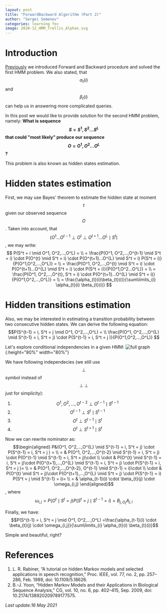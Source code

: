 ```yaml
---
layout: post
title: "ForwardBackward Algorithm (Part 2)"
author: "Sergei Semenov"
categories: learning fec
image: 2020-12_HMM_Trellis_Alphas.svg
---
```


# Introduction
[Previously](https://simonrus.github.io/about/learning/fec/ForwardBackward-Algorithm_p1.html) we introduced Forward and Backward procedure and solved the first HMM problem. We also stated, that $$\alpha_t(i)$$ and $$\beta_t(i)$$ can help us in answering more complicated queries. 

In this post we would like to provide solution for the second HMM problem, namely: __What is sequence $$S = {S^1},{S^2}...{S^L}$$ that could "most likely" produce our sequence $$O = {O^1},{O^2}...{O^L}$$?__ 

This problem is also known as hidden states estimation.

# Hidden states estimation
First, we may use Bayes' theorem to estimate the hidden state at moment $$t$$ given our observed sequence $$O$$. Taken into account, that $$(O^1...O^{t-1} \perp O^{t} \perp O^{t+1}...O^{L} \mid S^{t})$$, we may write:
$$
P(S^t = i \mid O^1, O^2,...,O^L) = \\
= \frac{P(O^1, O^2,...,O^{t-1} \mid S^t = i) \cdot P(O^{t} \mid S^t = i) \cdot P(O^{t+1}...O^{L} \mid S^t = i) P(S^t = i)}{P(O^1,O^2,...,O^L)} = \\
= \frac{P(O^1, O^2,...,O^{t} \mid S^t = i) \cdot P(O^{t+1}...O^{L} \mid S^t = i) \cdot P(S^t = i)}{P(O^1,O^2...O^L)} = \\
= \frac{P(O^1, O^2,...,O^{t}, S^t = i) \cdot P(O^{t+1}...O^{L} \mid S^t = i)}{P(O^1,O^2,...,O^L)} = \\
= \frac{\alpha_{t}(i)\beta_{t}(i)}{\sum\limits_{i} \alpha_{t}(i) \beta_{t}(i)}
$$

# Hidden transitions estimation 
Also, we may be interested in estimating a transition probability between two consecutive hidden states. We can derive the following equation:
$$P(S^{t-1} = i, S^t = j \mid O^1, O^2,...,O^L) = \\ \frac{P(O^1, O^2,...,O^{L} \mid S^{t-1} = i, S^t = j) \cdot P(S^{t-1} = i, S^t = j )}{P(O^1,O^2,...,O^L)}
$$

Let's explore conditional independencies in a given HMM:
![full graph](https://simonrus.github.io/about/assets/img/2021-01-03-HMM.svg "Graph"){:height="80%" width="80%"}

We have following independecies (we still use $$\perp$$ symbol instead of $$\perp \!\!\! \perp$$ just for simplicity):
1. $$O^1, O^2,...,O^{t-2} \perp O^{t-1} \mid S^{t-1}$$
2. $$O^{t-1} \perp S^{t} \mid S^{t-1}$$
3. $$O^{t} \perp S^{t-1} \mid S^{t}$$
4. $$O^{t} \perp S^{t+1} \mid S^{t}$$

Now we can rewrite nominator as:
$$\begin{aligned}  P&(O^1,  O^2,...,O^{L} \mid S^{t-1} = i, S^t = j) \cdot P(S^{t-1} = i, S^t = j ) = \\ =  & P(O^1, O^2,...,O^{t-2} \mid S^{t-1} = i, S^t = j) \cdot  P(O^{t-1} \mid S^{t-1} = i, S^t = j)\cdot \\ \cdot & P(O^{t} \mid S^{t-1} = i, S^t = j)\cdot P(O^{t+1},...,O^{L} \mid S^{t-1} = i, S^t = j) \cdot  P(S^{t-1} = i, S^t = j )= \\ =  & P(O^1, O^2,...,O^{t-2}, O^{t-1} \mid S^{t-1} = i)\cdot \\ \cdot & P(O^{t} \mid S^t = j)\cdot P(O^{t+1},...,O^{L} \mid S^t = j) \cdot  P(S^{t-1} = i) P(S^t = j \mid S^{t-1} = i)= \\ = & \alpha_{t-1}(i)  \cdot \beta_{t}(j) \cdot \omega_{i,j} \end{aligned}$$, where $$\omega_{i,j} = P(O^{t} \mid S^t = j) P(S^t = j \mid S^{t-1} = i) = B_{j,O_t} A_{j, i}$$

Finally, we have:
$$P(S^{t-1} = i, S^t = j \mid O^1, O^2,...,O^L) =\frac{\alpha_{t-1}(i)  \cdot \beta_{t}(j) \cdot \omega_{i,j}}{\sum\limits_{i} \alpha_{t}(i) \beta_{t}(i)}$$

Simple and beautiful, right?

# References 
1. L. R. Rabiner, “A tutorial on hidden Markov models and selected applications in speech recognition,” Proc. IEEE, vol. 77, no. 2, pp. 257–286, Feb. 1989, doi: 10.1109/5.18626.
2. B.-J. Yoon, “Hidden Markov Models and their Applications in Biological Sequence Analysis,” CG, vol. 10, no. 6, pp. 402–415, Sep. 2009, doi: 10.2174/138920209789177575.







*Last update:16 May 2021*
